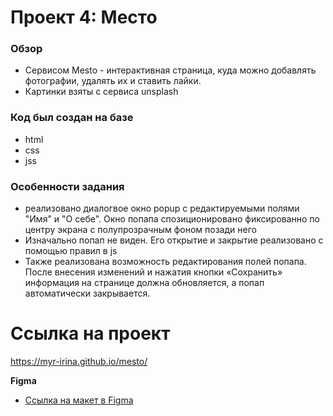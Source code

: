 # Проект 4: Место

### Обзор
* Cервисом Mesto - интерактивная страница, куда можно добавлять фотографии, удалять их и ставить лайки.
* Картинки взяты с сервиса unsplash

### Код был создан на базе
* html
* css
* jss

### Особенности задания
* реализовано диалогвое окно popup c редактируемыми полями "Имя" и "О себе". Окно попапа спозиционировано фиксированно по центру экрана с полупрозрачным фоном позади него
* Изначально попап не виден. Его открытие и закрытие реализовано с помощью правил в js 
* Также реализована возможность редактирования полей попапа. После внесения изменений и нажатия кнопки «Сохранить» информация на странице должна обновляется, а попап автоматически закрывается.

# Ссылка на проект

 https://myr-irina.github.io/mesto/

 

**Figma**

* [Ссылка на макет в Figma](https://www.figma.com/file/2cn9N9jSkmxD84oJik7xL7/JavaScript.-Sprint-4?node-id=0%3A1)


